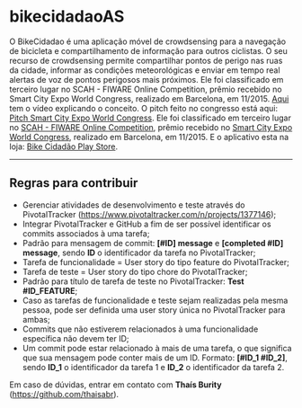 # bikecidadaoAS

O BikeCidadao é uma aplicação móvel de crowdsensing para a navegação de bicicleta e compartilhamento de informação para outros ciclistas. O seu recurso de crowdsensing permite compartilhar pontos de perigo nas ruas da cidade, informar as condições meteorológicas e enviar em tempo real alertas de voz de pontos perigosos mais próximos. Ele foi classificado em terceiro lugar no SCAH - FIWARE Online Competition, prêmio recebido no Smart City Expo World Congress, realizado em Barcelona, em 11/2015. [Aqui](https://vimeo.com/145393719) tem o vídeo explicando o conceito. O pitch feito no congresso está aqui: [Pitch Smart City Expo World Congress](http://bambuser.com/v/5932333).  Ele foi classificado em terceiro lugar no [SCAH - FIWARE Online Competition](http://fiware.smartcityapphack.com), prêmio recebido no [Smart City Expo World Congress](http://www.smartcityexpo.com/), realizado em Barcelona, em 11/2015. E o aplicativo esta na loja: [Bike Cidadão Play Store](https://play.google.com/store/apps/details?id=br.ufpe.cin.contexto.bikecidadao).

-------------------------------------------------------------------------------------------------------------------
<h2>Regras para contribuir</h2>

- Gerenciar atividades de desenvolvimento e teste através do PivotalTracker (https://www.pivotaltracker.com/n/projects/1377146);
- Integrar PivotalTracker e GitHub a fim de ser possível identificar os commits associados à uma tarefa;
- Padrão para mensagem de commit: <b>[#ID] message</b> e <b>[completed #ID] message</b>, sendo <b>ID</b> o identificador da tarefa no PivotalTracker;
- Tarefa de funcionalidade = User story do tipo feature do PivotalTracker;
- Tarefa de teste = User story do tipo chore do PivotalTracker;
- Padrão para título de tarefa de teste no PivotalTracker: <b>Test #ID_FEATURE</b>;
- Caso as tarefas de funcionalidade e teste sejam realizadas pela mesma pessoa, pode ser definida uma user story única no PivotalTracker para ambas;
- Commits que não estiverem relacionados à uma funcionalidade específica não devem ter ID;
- Um commit pode estar relacionado à mais de uma tarefa, o que significa que sua mensagem pode conter mais de um ID. Formato: <b>[#ID_1 #ID_2]</b>, sendo <b>ID_1</b> o identificador da tarefa 1 e <b>ID_2</b> o identificador da tarefa 2.

Em caso de dúvidas, entrar em contato com <b>Thaís Burity</b> (https://github.com/thaisabr).

